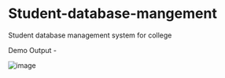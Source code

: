 # Student-database-mangement
Student database management system for college


Demo Output - 

![image](https://user-images.githubusercontent.com/76932742/174632785-1843f8e7-29dd-417c-8d5f-7feeb3e69f1a.png)

